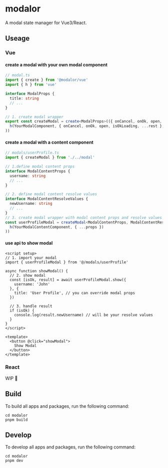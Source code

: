 # modalor

A modal state manager for Vue3/React.

## Useage

### Vue

#### create a modal with your own modal component

```ts
// modal.ts
import { create } from '@modalor/vue'
import { h } from 'vue'

interface ModalProps {
  title: string
  // ...
}

// 1. create modal wrapper
export const createModal = create<ModalProps>(({ onCancel, onOk, open, isOkLoading, props: { renderChildren, ...rest } }) => (
  h(YourModalComponent, { onCancel, onOk, open, isOkLoading, ...rest }, renderChildren)
))
```

#### create a modal with a content component

```ts
// modals/userProfile.ts
import { createModal } from './../modal'

// 1.define modal content props
interface ModalContentProps {
  username: string
  // ...
}

// 2. define modal content resolve values
interface ModalContentResolveValues {
  newUsername: string
  // ...
}
// 3. create modal wrapper with modal content props and resolve values
const userProfileModal = createModal<ModalContentProps, ModalContentResolveValues>(props => (
  h(YourModalContentComponent, { ...props })
))
```

#### use api to show modal

```vue
<script setup>
// 1. import your modal
import { userProfileModal } from '@/modals/userProfile'

async function showModal() {
  // 2. show modal
  const [isOk, result] = await userProfileModal.show({
    username: 'John'
  }, {
    title: 'User Profile', // you can override modal props
  })

  // 3. handle result
  if (isOk) {
    console.log(result.newUsername) // will be your resolve values
  }
}
</script>

<template>
  <button @click="showModal">
    Show Modal
  </button>
</template>
```

### React

WIP 🚧

## Build

To build all apps and packages, run the following command:

```
cd modalor
pnpm build
```

## Develop

To develop all apps and packages, run the following command:

```
cd modalor
pnpm dev
```
